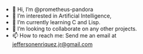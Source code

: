 - 👋 Hi, I’m @prometheus-pandora
- 👀 I’m interested in Artificial Intelligence, 
- 🌱 I’m currently learning C and Lisp.
- 💞️ I’m looking to collaborate on any other projects.
- 📫 How to reach me: Send me an email at jeffersonenriquez.jr@gmail.com

<!---
prometheus-pandora/prometheus-pandora is a ✨ special ✨ repository because its `README.md` (this file) appears on your GitHub profile.
You can click the Preview link to take a look at your changes.
--->
